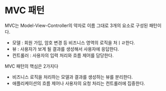 # MVC 패턴
MVC는 Model-View-Controller의 약자로 이름 그대로 3개의 요소로 구성된 패턴이다.
- 모델 : 회원 가입, 암호 변경 등 비즈니스 영역의 로직을 처ㅣㄹ한다.
- 뷰 : 사용자가 보게 될 결과를 생성해서 사용자에 응답한다.
- 컨트롤러 : 사용자의 입력 처리와 흐름 제어를 담당한다.

MVC 패턴의 핵심은 2가지다
- 비즈니스 로직을 처리하는 모델과 결과를 생성하는 뷰를 분리한다.
- 애플리케이션의 흐름 제어나 사용자의 요청 처리는 컨트롤러에 집중한다.

